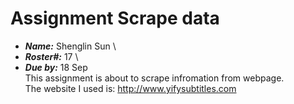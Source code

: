 # Assignment Scrape data
- ***Name:*** Shenglin Sun \
- ***Roster#:*** 17 \
- ***Due by:*** 18 Sep \
This assignment is about to scrape infromation from webpage.\
The website I used is: http://www.yifysubtitles.com 
